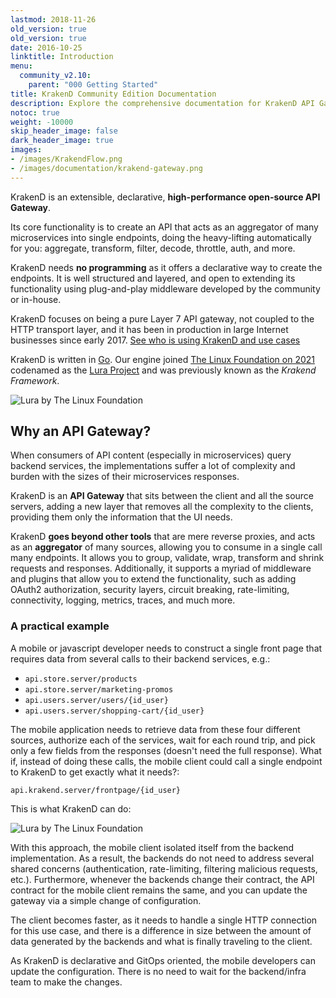 ```yaml
---
lastmod: 2018-11-26
old_version: true
old_version: true
date: 2016-10-25
linktitle: Introduction
menu:
  community_v2.10:
    parent: "000 Getting Started"
title: KrakenD Community Edition Documentation
description: Explore the comprehensive documentation for KrakenD API Gateway, including an overview, guides, and best practices
notoc: true
weight: -10000
skip_header_image: false
dark_header_image: true
images:
- /images/KrakendFlow.png
- /images/documentation/krakend-gateway.png
---
```


KrakenD is an extensible, declarative, **high-performance open-source API Gateway**.

Its core functionality is to create an API that acts as an aggregator of many microservices into single endpoints, doing the heavy-lifting automatically for you: aggregate, transform, filter, decode, throttle, auth, and more.

KrakenD needs **no programming** as it offers a declarative way to create the endpoints. It is well structured and layered, and open to extending its functionality using plug-and-play middleware developed by the community or in-house.

KrakenD focuses on being a pure Layer 7 API gateway, not coupled to the HTTP transport layer, and it has been in production in large Internet businesses since early 2017. [See who is using KrakenD and use cases](/case-study/)

KrakenD is written in [Go](https://golang.org/). Our engine joined [The Linux Foundation on 2021](/blog/krakend-framework-joins-the-linux-foundation/) codenamed as the [Lura Project](https://luraproject.org/) and was previously known as the *Krakend Framework*.

<img title="Lura by The Linux Foundation" src="/images/documentation/lura-by-tlf.png" class="dark-version-available">

## Why an API Gateway?

When consumers of API content (especially in microservices) query backend services, the implementations suffer a lot of complexity and burden with the sizes of their microservices responses.

KrakenD is an **API Gateway** that sits between the client and all the source servers, adding a new layer that removes all the complexity to the clients, providing them only the information that the UI needs.

KrakenD **goes beyond other tools** that are mere reverse proxies, and acts as an **aggregator** of many sources, allowing you to consume in a single call many endpoints. It allows you to group, validate, wrap, transform and shrink requests and responses. Additionally, it supports a myriad of middleware and plugins that allow you to extend the functionality, such as adding OAuth2 authorization, security layers, circuit breaking, rate-limiting, connectivity, logging, metrics, traces, and much more.

### A practical example
A mobile or javascript developer needs to construct a single front page that requires data from several calls to their backend services, e.g.:

- `api.store.server/products`
- `api.store.server/marketing-promos`
- `api.users.server/users/{id_user}`
- `api.users.server/shopping-cart/{id_user}`

The mobile application needs to retrieve data from these four different sources, authorize each of the services, wait for each round trip, and pick only a few fields from the responses (doesn't need the full response). What if, instead of doing these calls, the mobile client could call a single endpoint to KrakenD to get exactly what it needs?:

`api.krakend.server/frontpage/{id_user}`

This is what KrakenD can do:

<img title="Lura by The Linux Foundation" src="/images/documentation/krakend-gateway.png" class="dark-version-available">

With this approach, the mobile client isolated itself from the backend implementation. As a result, the backends do not need to address several shared concerns (authentication, rate-limiting, filtering malicious requests, etc.). Furthermore, whenever the backends change their contract, the API contract for the mobile client remains the same, and you can update the gateway via a simple change of configuration.

The client becomes faster, as it needs to handle a single HTTP connection for this use case, and there is a difference in size between the amount of data generated by the backends and what is finally traveling to the client.

As KrakenD is declarative and GitOps oriented, the mobile developers can update the configuration. There is no need to wait for the backend/infra team to make the changes.

